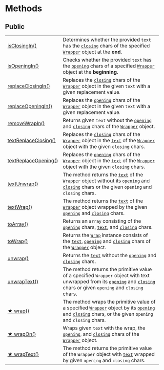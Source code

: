 # Methods

## Public

|                                               |                                                                                                                                                                                                                                                                                                                           |
| --------------------------------------------- | ------------------------------------------------------------------------------------------------------------------------------------------------------------------------------------------------------------------------------------------------------------------------------------------------------------------------- |
| [isClosingIn()](isclosingin.md)               | Determines whether the provided `text` has the [`closing`](../../../wrap/accessors/#wrap.prototype.closing) chars of the specified [`Wrapper`](../../description.md) object at the **end**.                                                                                                                               |
| [isOpeningIn()](isopeningin.md)               | Checks whether the provided `text` has the [`opening`](../../../wrap/accessors/#wrap.prototype.opening) chars of a specified [`Wrapper`](../../description.md) object at the **beginning**.                                                                                                                               |
| [replaceClosingIn()](replaceclosingin.md)     | Replaces the [`closing`](../../../wrap/accessors/#wrap.prototype.closing) chars of the [`Wrapper`](../../description.md) object in the given `text` with a given replacement value.                                                                                                                                       |
| [replaceOpeningIn()](replaceopeningin.md)     | Replaces the [`opening`](../../../wrap/accessors/#wrap.prototype.opening) chars of the [`Wrapper`](../../description.md) object in the given `text` with a given replacement value.                                                                                                                                       |
| [removeWrapIn()](removewrapin.md)             | Returns given `text` without the [`opening`](../../../wrap/accessors/#wrap.prototype.opening) and [`closing`](../../../wrap/accessors/#wrap.prototype.closing) chars of the [`Wrapper`](../../description.md) object.                                                                                                     |
| [textReplaceClosing()](textreplaceclosing.md) | Replaces the [`closing`](../../../wrap/accessors/#wrap.prototype.closing) chars of the [`Wrapper`](../../description.md) object in the [`text`](../../../wrap/accessors/#wrap.prototype.text) of the [`Wrapper`](../../description.md) object with the given `closing` chars.                                             |
| [textReplaceOpening()](textreplaceopening.md) | Replaces the [`opening`](../../../wrap/accessors/#wrap.prototype.opening) chars of the [`Wrapper`](../../description.md) object in the [`text`](../../../wrap/accessors/#wrap.prototype.text) of the [`Wrapper`](../../description.md) object with the given `closing` chars.                                             |
| [textUnwrap()](textunwrap.md)                 | The method returns the [`text`](../../../wrap/accessors/#wrap.prototype.text) of the [`Wrapper`](../../description.md) object without its [`opening`](../../../wrap/accessors/#wrap.prototype.opening) and [`closing`](../../../wrap/accessors/#wrap.prototype.closing) chars or the given `opening` and `closing` chars. |
| [textWrap()](textwrap.md)                     | The method returns the [`text`](../../../wrap/accessors/#wrap.prototype.text) of the [`Wrapper`](../../description.md) object wrapped by the given [`opening`](../../../wrap/accessors/#wrap.prototype.opening) and [`closing`](../../../wrap/accessors/#wrap.prototype.closing) chars.                                   |
| [toArray()](toarray.md)                       | Returns an `array` consisting of the [`opening`](../../../wrap/accessors/#wrap.prototype.opening) chars, [`text`](../../../wrap/accessors/#wrap.prototype.text), and [`closing`](../../../wrap/accessors/#wrap.prototype.closing) chars.                                                                                  |
| [toWrap()](towrap.md)                         | Returns the [`Wrap`](../../../wrap/description.md) instance consists of the [`text`](../../../wrap/accessors/#wrap.prototype.text), [`opening`](../../../wrap/accessors/#wrap.prototype.opening) and [`closing`](../../../wrap/accessors/#wrap.prototype.closing) chars of the [`Wrapper`](../../description.md) object.  |
| [unwrap()](unwrap.md)                         | Returns the [`text`](../../../wrap/accessors/#wrap.prototype.text) without the [`opening`](../../../wrap/accessors/#wrap.prototype.opening) and [`closing`](../../../wrap/accessors/#wrap.prototype.closing) chars.                                                                                                       |
| [unwrapText()](unwraptext.md)                 | The method returns the primitive value of a specified `Wrapper` object with text unwrapped from its [`opening`](../../../wrap/accessors/#wrap.prototype.opening) and [`closing`](../../../wrap/accessors/#wrap.prototype.closing) chars or given `opening` and `closing` chars.                                           |
| [★ wrap()](wrap.md)                           | The method wraps the primitive value of a specified [`Wrapper`](../../description.md) object by its [`opening`](../../../wrap/accessors/#wrap.prototype.opening) and [`closing`](../../../wrap/accessors/#wrap.prototype.closing) chars, or the given `opening` and `closing` chars.                                      |
| [★ wrapOn()](wrapon.md)                       | Wraps given `text` with the wrap, the [`opening`](../../../wrap/accessors/#wrap.prototype.opening), and [`closing`](../../../wrap/accessors/#wrap.prototype.closing) chars of the [`Wrapper`](../../description.md) object.                                                                                               |
| [★ wrapText()](wraptext.md)                   | The method returns the primitive value of the `Wrapper` object with [`text`](../../../wrap/accessors/#wrap.prototype.text) wrapped by given `opening` and `closing` chars.                                                                                                                                                |

